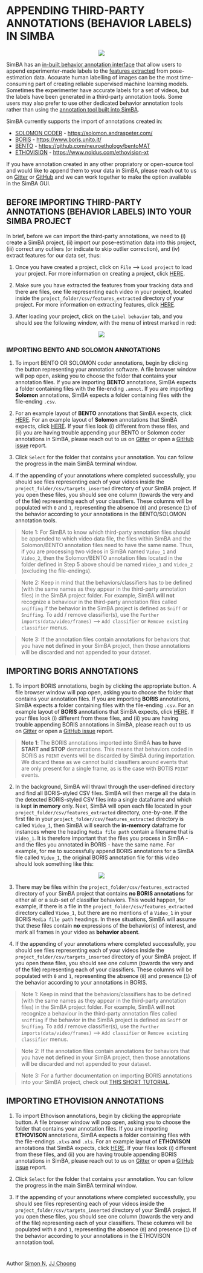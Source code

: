 # APPENDING THIRD-PARTY ANNOTATIONS (BEHAVIOR LABELS) IN SIMBA

<p align="center">
<img src="https://github.com/sgoldenlab/simba/blob/master/images/third_party_annot.png" />
</p>

SimBA has an [in-built behavior annotation interface](https://github.com/sgoldenlab/simba/blob/master/docs/labelling_aggression_tutorial.md) that allow users to append experimenter-made labels to the [features extracted](https://github.com/sgoldenlab/simba/blob/master/docs/tutorial.md#step-5-extract-features) from  pose-estimation data. Accurate human labelling of images can be the most time-consuming part of creating reliable supervised machine learning models. Sometimes the experimenter  have accurate labels for a set of videos, but the labels have been generated in a third-party annotation tools. Some users may also prefer to use other dedicated behavior annotation tools rather than using the [annotation tool built into SimBA](https://github.com/sgoldenlab/simba/blob/master/docs/labelling_aggression_tutorial.md).

SimBA currently supports the import of annotations created in:

* [SOLOMON CODER](https://github.com/sgoldenlab/simba/blob/master/docs/third_party_annot.md#importing-bento-and-solomon-annotations) - https://solomon.andraspeter.com/
* [BORIS](https://github.com/sgoldenlab/simba/blob/master/docs/third_party_annot.md#importing-boris-annotations) - https://www.boris.unito.it/
* [BENTO](https://github.com/sgoldenlab/simba/blob/master/docs/third_party_annot.md#importing-bento-and-solomon-annotations) - https://github.com/neuroethology/bentoMAT
* [ETHOVISION](https://github.com/sgoldenlab/simba/blob/master/docs/third_party_annot.md#importing-ethovision-annotations) - https://www.noldus.com/ethovision-xt

If you have annotation created in any other propriatory or open-source tool and would like to append them to your data in SimBA, please reach out to us on [Gitter](https://gitter.im/SimBA-Resource/community) or [GitHub](https://github.com/sgoldenlab/simba) and we can work together to make the option available in the SimBA GUI.

## BEFORE IMPORTING THIRD-PARTY ANNOTATIONS (BEHAVIOR LABELS) INTO YOUR SIMBA PROJECT

In brief, before we can import the third-party annotations, we need to (i) create a SimBA project, (ii) import our pose-estimation data into this project, (iii) correct any outliers (or indicate to skip outlier correction), and (iv) extract features for our data set, thus: 

1. Once you have created a project, click on `File` --> `Load project` to load your project. For more information on creating a project, click [HERE](https://github.com/sgoldenlab/simba/blob/master/docs/tutorial.md#part-1-create-a-new-project-1).

2. Make sure you have extracted the features from your tracking data and there are files, one file representing each video in your project, located inside the `project_folder/csv/features_extracted` directory of your project. For more information on extracting features, click [HERE](https://github.com/sgoldenlab/simba/blob/master/docs/tutorial.md#step-5-extract-features).

3. After loading your project, click on the `Label behavior` tab, and you should see the following window, with the menu of intrest marked in red:

<p align="center">
<img src=/images/third_party_2.png />
</p>


### IMPORTING BENTO AND SOLOMON ANNOTATIONS

1. To import BENTO OR SOLOMON coder annotations, begin by clicking the button representing your annotation software. A file browser window will pop open, asking you to choose the folder that contains your annotation files. If you are importing **BENTO** annotations, SimBA expects a folder containing files with the file-ending `.annot`. If you are importing **Solomon** annotations, SimBA expects a folder containing files with the file-ending `.csv`. 

2. For an example layout of **BENTO** annotations that SimBA expects, click [HERE](https://github.com/sgoldenlab/simba/blob/master/misc/bento_example.annot). For an example layout of **Solomon** annotations that SimBA expects, click [HERE](https://github.com/sgoldenlab/simba/blob/master/misc/solomon_example.csv). If your files look (i) different from these files, and (ii) you are having trouble appending your BENTO or Solomon coder annotations in SimBA, please reach out to us on [Gitter](https://gitter.im/SimBA-Resource/community) or open a [GitHub issue](https://github.com/sgoldenlab/simba) report. 

3. Click `Select` for the folder that contains your annotation. You can follow the progress in the main SimBA terminal window. 

4. If the appending of your annotations where completed successfully, you should see files representing each of your videos inside the `project_folder/csv/targets_inserted` directory of your SimBA project. If you open these files, you should see one column (towards the very and of the file) representing each of your classifiers. These columns will be populated with `0` and `1`, representing the absence (`0`) and presence (`1`) of the behavior according to your annotations in the BENTO/SOLOMON annotation tools. 

> Note 1: For SimBA to know which third-party annotation files should be appended to which video data file, the files within SimBA and the Solomon/BENTO annotation files need to have the same name. Thus, if you are processing two videos in SimBA named `Video_1` and `Video_2`, then the Solomon/BENTO annotation files located in the folder defined in Step 5 above should be named `Video_1` and `Video_2` (excluding the file-endings). 

> Note 2: Keep in mind that the behaviors/classifiers has to be defined (with the same names as they appear in the third-party annotation files) in the SimBA project folder. For example, SimBA **will not** recognize a behaviour in the third-party annotation files called `sniffing` if the behavior in the SimBA project is defined as `Sniff` or `Sniffing`. To add / remove classifier(s), use the `Further imports(data/video/frames)` --> `Add classifier` or `Remove existing classifier` menus.

> Note 3: If the annotation files contain annotations for behaviors that you have **not** defined in your SimBA project, then those annotations will be discarded and not appended to your dataset.

## IMPORTING BORIS ANNOTATIONS

1. To import BORIS annotations, begin by clicking the appropriate button. A file browser window will pop open, asking you to choose the folder that contains your annotation files. If you are importing **BORIS** annotations, SimBA expects a folder containing files with the file-ending `.csv`. For an example layout of **BORIS** annotations that SimBA expects, click [HERE](https://github.com/sgoldenlab/simba/blob/master/misc/boris_example.csv). If your files look (i) different from these files, and (ii) you are having trouble appending BORIS annotations in SimBA, please reach out to us on [Gitter](https://gitter.im/SimBA-Resource/community) or open a [GitHub issue](https://github.com/sgoldenlab/simba) report. 


> **Note 1**: The BORIS annotations imported into SimBA **has to have START and STOP** demarcations. This means that behaviors coded in BORIS as `POINT` events will be discarded by SimBA during importation. We discard these as we cannot build classifiers around events that are only present for a single frame, as is the case with BOTIS `POINT` events.  


2. In the background, SimBA will thrawl through the user-defined directory and find all BORIS-styled CSV files. SimBA will then merge all the data in the detected BORIS-styled CSV files into a single dataframe and which is kept **in memory** only. Next, SimBA will open each file located in your `project_folder/csv/features_extracted` directory, one-by-one. If the first file in your `project_folder/csv/features_extracted` directory is called `Video_1`, then SimBA will search the **in-memory** dataframe for instances where the heading `Media file path` contain a filename that is `Video_1`. It is therefore important that the files you process in SimBA - and the files you annotated in BORIS - have the same name. For example, for me to successfully append BORIS annotations for a SimBA file called `Video_1`, the original BORIS annotation file for this video should look something like this:

<p align="center">
<img src=/images/BORIS_99.png />
</p>

3. There may be files within the `project_folder/csv/features_extracted` directory of your SimBA project that contains **no BORIS annotations** for either all or a sub-set of classifier behaviors. This would happen, for example, if there is a file in the `project_folder/csv/features_extracted` directory called `Video_1`, but there are no mentions of a `Video_1` in your BORIS `Media file path` headings. In these situations, SimBA will assume that these files contain **no** expressions of the behavior(s) of interest, and mark all frames in your video as **behavior absent**.  

4. If the appending of your annotations where completed successfully, you should see files representing each of your videos inside the `project_folder/csv/targets_inserted` directory of your SimBA project. If you open these files, you should see one column (towards the very and of the file) representing each of your classifiers. These columns will be populated with `0` and `1`, representing the absence (`0`) and presence (`1`) of the behavior according to your annotations in BORIS. 

> Note 1: Keep in mind that the behaviors/classifiers has to be defined (with the same names as they appear in the third-party annotation files) in the SimBA project folder. For example, SimBA **will not** recognize a behaviour in the third-party annotation files called `sniffing` if the behavior in the SimBA project is defined as `Sniff` or `Sniffing`. To add / remove classifier(s), use the `Further imports(data/video/frames)` --> `Add classifier` or `Remove existing classifier` menus.

> Note 2: If the annotation files contain annotations for behaviors that you have **not** defined in your SimBA project, then those annotations will be discarded and not appended to your dataset.

> Note 3: For a further documentation on importing BORIS annotations into your SimBA project, check out [THIS SHORT TUTORIAL](https://github.com/sgoldenlab/simba/blob/master/docs/append_boris.md). 

## IMPORTING ETHOVISION ANNOTATIONS

1. To import Ethovison annotations, begin by clicking the appropriate button. A file browser window will pop open, asking you to choose the folder that contains your annotation files. If you are importing **ETHOVISON** annotations, SimBA expects a folder containing files with the file-endings `.xlxs` and `.xls`. For an example layout of **ETHOVISON** annotations that SimBA expects, click [HERE](https://github.com/sgoldenlab/simba/blob/master/misc/ethovision_example.xlsx). If your files look (i) different from these files, and (ii) you are having trouble appending BORIS annotations in SimBA, please reach out to us on [Gitter](https://gitter.im/SimBA-Resource/community) or open a [GitHub issue](https://github.com/sgoldenlab/simba) report. 

2. Click `Select` for the folder that contains your annotation. You can follow the progress in the main SimBA terminal window. 

4. If the appending of your annotations where completed successfully, you should see files representing each of your videos inside the `project_folder/csv/targets_inserted` directory of your SimBA project. If you open these files, you should see one column (towards the very and of the file) representing each of your classifiers. These columns will be populated with `0` and `1`, representing the absence (`0`) and presence (`1`) of the behavior according to your annotations in the ETHOVISON annotation tool. 


#
Author [Simon N](https://github.com/sronilsson), [JJ Choong](https://github.com/inoejj)

